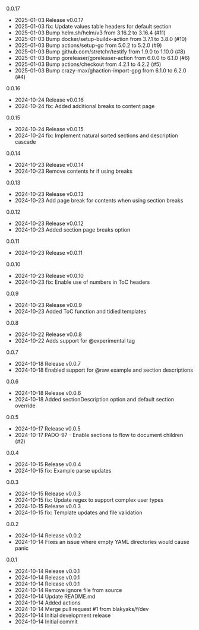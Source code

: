 
0.0.17
- 2025-01-03 Release v0.0.17
- 2025-01-03 fix: Update values table headers for default section
- 2025-01-03 Bump helm.sh/helm/v3 from 3.16.2 to 3.16.4 (#11)
- 2025-01-03 Bump docker/setup-buildx-action from 3.7.1 to 3.8.0 (#10)
- 2025-01-03 Bump actions/setup-go from 5.0.2 to 5.2.0 (#9)
- 2025-01-03 Bump github.com/stretchr/testify from 1.9.0 to 1.10.0 (#8)
- 2025-01-03 Bump goreleaser/goreleaser-action from 6.0.0 to 6.1.0 (#6)
- 2025-01-03 Bump actions/checkout from 4.2.1 to 4.2.2 (#5)
- 2025-01-03 Bump crazy-max/ghaction-import-gpg from 6.1.0 to 6.2.0 (#4)

0.0.16
- 2024-10-24 Release v0.0.16
- 2024-10-24 fix: Added additional breaks to content page

0.0.15
- 2024-10-24 Release v0.0.15
- 2024-10-24 fix: Implement natural sorted sections and description cascade

0.0.14
- 2024-10-23 Release v0.0.14
- 2024-10-23 Remove contents hr if using breaks

0.0.13
- 2024-10-23 Release v0.0.13
- 2024-10-23 Add page break for contents when using section breaks

0.0.12
- 2024-10-23 Release v0.0.12
- 2024-10-23 Added section page breaks option

0.0.11
- 2024-10-23 Release v0.0.11

0.0.10
- 2024-10-23 Release v0.0.10
- 2024-10-23 fix: Enable use of numbers in ToC headers

0.0.9
- 2024-10-23 Release v0.0.9
- 2024-10-23 Added ToC function and tidied templates

0.0.8
- 2024-10-22 Release v0.0.8
- 2024-10-22 Adds support for @experimental tag

0.0.7
- 2024-10-18 Release v0.0.7
- 2024-10-18 Enabled support for @raw example and section descriptions

0.0.6
- 2024-10-18 Release v0.0.6
- 2024-10-18 Added sectionDescription option and default section override

0.0.5
- 2024-10-17 Release v0.0.5
- 2024-10-17 PADO-97 - Enable sections to flow to document children (#2)

0.0.4
- 2024-10-15 Release v0.0.4
- 2024-10-15 fix: Example parse updates

0.0.3
- 2024-10-15 Release v0.0.3
- 2024-10-15 fix: Update regex to support complex user types
- 2024-10-15 Release v0.0.3
- 2024-10-15 fix: Template updates and file validation

0.0.2
- 2024-10-14 Release v0.0.2
- 2024-10-14 Fixes an issue where empty YAML directories would cause panic

0.0.1
- 2024-10-14 Release v0.0.1
- 2024-10-14 Release v0.0.1
- 2024-10-14 Release v0.0.1
- 2024-10-14 Remove ignore file from source
- 2024-10-14 Update README.md
- 2024-10-14 Added actions
- 2024-10-14 Merge pull request #1 from blakyaks/f/dev
- 2024-10-14 Initial development release
- 2024-10-14 Initial commit


